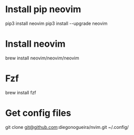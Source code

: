 # Install pip neovim

pip3 install neovim
pip3 install --upgrade neovim

# Install neovim

brew install neovim/neovim/neovim

# Fzf

brew install fzf

# Get config files

git clone git@github.com:diegonogueira/nvim.git ~/.config/
